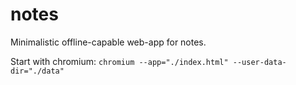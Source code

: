 # notes
Minimalistic offline-capable web-app for notes.

Start with chromium:
`chromium --app="./index.html" --user-data-dir="./data"`
